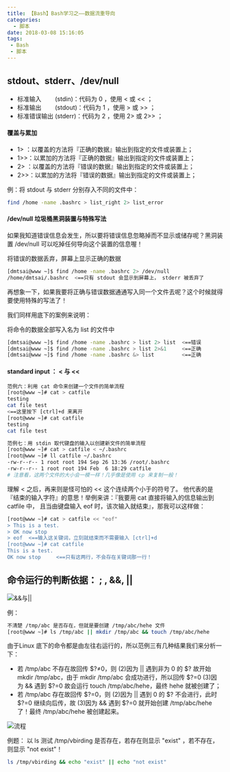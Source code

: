 ```yaml
---
title: 【Bash】Bash学习之——数据流重导向
categories:
  - 脚本
date: 2018-03-08 15:16:05
tags:
 - Bash
 - 脚本
---
```

## stdout、stderr、/dev/null

* 标准输入　　  (stdin)：代码为 0 ，使用 < 或 << ；
* 标准输出　 　(stdout)：代码为 1 ，使用 > 或 >> ；
* 标准错误输出 (stderr)：代码为 2 ，使用 2> 或 2>> ；

#### 覆盖与累加
*  1> ：以覆盖的方法将『正确的数据』输出到指定的文件或装置上；
*  1>>：以累加的方法将『正确的数据』输出到指定的文件或装置上；
*  2> ：以覆盖的方法将『错误的数据』输出到指定的文件或装置上；
*  2>>：以累加的方法将『错误的数据』输出到指定的文件或装置上；

例：将 stdout 与 stderr 分别存入不同的文件中：
``` Bash
find /home -name .bashrc > list_right 2> list_error
```

#### /dev/null 垃圾桶黑洞装置与特殊写法
如果我知道错误信息会发生，所以要将错误信息忽略掉而不显示或储存呢？黑洞装置 /dev/null 可以吃掉任何导向这个装置的信息喔！

将错误的数据丢弃，屏幕上显示正确的数据
``` Bash
[dmtsai@www ~]$ find /home -name .bashrc 2> /dev/null
/home/dmtsai/.bashrc  <==只有 stdout 会显示到屏幕上， stderr 被丢弃了
```

再想象一下，如果我要将正确与错误数据通通写入同一个文件去呢？这个时候就得要使用特殊的写法了！ 

我们同样用底下的案例来说明：

将命令的数据全部写入名为 list 的文件中
``` Bash
[dmtsai@www ~]$ find /home -name .bashrc > list 2> list  <==错误
[dmtsai@www ~]$ find /home -name .bashrc > list 2>&1     <==正确
[dmtsai@www ~]$ find /home -name .bashrc &> list         <==正确
```

#### standard input ： < 与 <<
``` Bash
范例六：利用 cat 命令来创建一个文件的简单流程
[root@www ~]# cat > catfile
testing
cat file test
<==这里按下 [ctrl]+d 来离开
[root@www ~]# cat catfile
testing
cat file test

范例七：用 stdin 取代键盘的输入以创建新文件的简单流程
[root@www ~]# cat > catfile < ~/.bashrc
[root@www ~]# ll catfile ~/.bashrc
-rw-r--r-- 1 root root 194 Sep 26 13:36 /root/.bashrc
-rw-r--r-- 1 root root 194 Feb  6 18:29 catfile
# 注意看，这两个文件的大小会一模一样！几乎像是使用 cp 来复制一般！
```

理解 < 之后，再来则是怪可怕的 << 这个连续两个小于的符号了。 他代表的是『结束的输入字符』的意思！举例来讲：『我要用 cat 直接将输入的信息输出到 catfile 中， 且当由键盘输入 eof 时，该次输入就结束』，那我可以这样做：
``` Bash
[root@www ~]# cat > catfile << "eof"
> This is a test.
> OK now stop
> eof  <==输入这关键词，立刻就结束而不需要输入 [ctrl]+d
[root@www ~]# cat catfile
This is a test.
OK now stop     <==只有这两行，不会存在关键词那一行！
```

## 命令运行的判断依据： ; , &&, ||
![&&与||](bash1.png)

例：
``` Bash
不清楚 /tmp/abc 是否存在，但就是要创建 /tmp/abc/hehe 文件
[root@www ~]# ls /tmp/abc || mkdir /tmp/abc && touch /tmp/abc/hehe
```
由于Linux 底下的命令都是由左往右运行的，所以范例三有几种结果我们来分析一下：

* 若 /tmp/abc 不存在故回传 $?≠0，则 (2)因为 || 遇到非为 0 的 $? 故开始 mkdir /tmp/abc，由于 mkdir /tmp/abc 会成功进行，所以回传 $?=0 (3)因为 && 遇到 $?=0 故会运行 touch /tmp/abc/hehe，最终 hehe 就被创建了；
* 若 /tmp/abc 存在故回传 $?=0，则 (2)因为 || 遇到 0 的 $? 不会进行，此时 $?=0 继续向后传，故 (3)因为 && 遇到 $?=0 就开始创建 /tmp/abc/hehe 了！最终 /tmp/abc/hehe 被创建起来。

![流程](bash2.png)

例题：
以 ls 测试 /tmp/vbirding 是否存在，若存在则显示 "exist" ，若不存在，则显示 "not exist"！
``` Bash
ls /tmp/vbirding && echo "exist" || echo "not exist"
```

